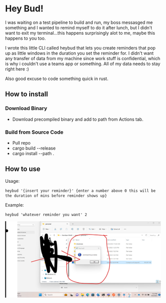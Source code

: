 # Hey Bud!

I was waiting on a test pipeline to build and run, my boss messasged me something and I wanted to remind myself to do it after lunch, but I didn't want to exit my terminal...this happens surprisingly alot to me, maybe this happens to you too.

I wrote this little CLI called heybud that lets you create reminders that pop up as little windows in the duration you set the reminder for. I didn't want any transfer of data from my machine since work stuff is confidential, which is why i couldn't use a teams app or something. All of my data needs to stay right here :) 

Also good excuse to code something quick in rust.

## How to install

### Download Binary
- Download precompiled binary and add to path from Actions tab.

### Build from Source Code
- Pull repo
- cargo build --release
- cargo install --path .

## How to use
Usage:
```
heybud '{insert your reminder}' {enter a number above 0 this will be the duration of mins before reminder shows up}
```

Example:
```
heybud 'whatever reminder you want' 2
```

![Reminder](./example_reminder.jpg)

